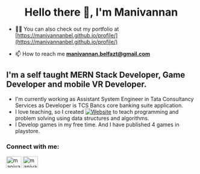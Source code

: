 <h1 align="center">Hello there 👋, I'm Manivannan</h1>

- 👨‍💻 You can also check out my portfolio at [https://manivannanbel.github.io/profile/](https://manivannanbel.github.io/profile/)

- 📫 How to reach me **manivannan.belfazt@gmail.com**

## I'm a self taught MERN Stack Developer, Game Developer and mobile VR Developer.

- I'm currently working as Assistant System Engineer in Tata Consultancy Services as Developer is TCS Bancs core banking suite application.
- I love teaching, so I created [![Website](https://img.shields.io/website?label=proreadr.in&style=for-the-badge&url=https%3A%2F%2Fcodestackr.com)](https://www.proreadr.in) to teach programming and problem solving using data structures and algorithms.
- I Develop games in my free time. And I have published 4 games in playstore.

<h3 align="left">Connect with me:</h3>
<p align="left">
<!-- <a href="https://twitter.com/" target="blank"><img align="center" src="https://cdn.jsdelivr.net/npm/simple-icons@3.0.1/icons/twitter.svg" alt="" height="30" width="40" /></a> -->
<a href="https://www.linkedin.com/in/manivannan28/" target="blank"><img align="center" src="https://cdn.jsdelivr.net/npm/simple-icons@3.0.1/icons/linkedin.svg" alt="manivannan28" height="30" width="40" /></a>
<a href="https://www.instagram.com/manivannan_belfazt/" target="blank"><img align="center" src="https://cdn.jsdelivr.net/npm/simple-icons@3.0.1/icons/instagram.svg" alt="manivannan_belfazt" height="30" width="40" /></a>
<!-- <a href="https://www.youtube.com/c/khushboo goel" target="blank"><img align="center" src="https://cdn.jsdelivr.net/npm/simple-icons@3.0.1/icons/youtube.svg" alt="khushboo goel" height="30" width="40" /></a> -->
</p>

